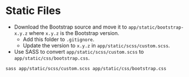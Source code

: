 # Static Files

- Download the Bootstrap source and move it to `app/static/bootstrap-x.y.z` where `x.y.z` is the Bootstrap version.
  - Add this folder to `.gitignore`.
  - Update the version to `x.y.z` in `app/static/scss/custom.scss`.
- Use SASS to convert `app/static/scss/custom.scss` to `app/static/css/bootstrap.css`.

```
sass app/static/scss/custom.scss app/static/css/bootstrap.css
```
